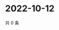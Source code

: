 # 2022-10-12

共 0 条

<!-- BEGIN WEIBO -->
<!-- 最后更新时间 Wed Oct 12 2022 14:32:48 GMT+0800 (China Standard Time) -->

<!-- END WEIBO -->
